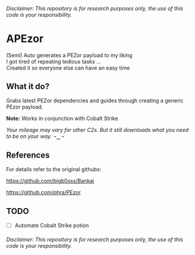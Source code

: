 ###### Disclaimer: This repository is for research purposes only, the use of this code is your responsibility.


# APEzor

(Semi) Auto generates a PEZor payload to my liking  
I got tired of repeating tedious tasks ...  
Created it so everyone else can have an easy time  

## What it do?
Grabs latest PEZor dependencies and guides through creating a generic PEzor payload. 

**Note:** Works in conjunction with Cobalt Strike

*Your mileage may vary for other C2s. But it still downloads what you need to be on your way. ¬‿¬*


## References
For details refer to the original githubs: 

https://github.com/bigb0sss/Bankai

https://github.com/phra/PEzor



## TODO
- [ ] Automate Cobalt Strike potion


###### Disclaimer: This repository is for research purposes only, the use of this code is your responsibility.
